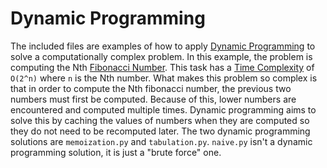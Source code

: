 # Dynamic Programming
The included files are examples of how to apply [Dynamic Programming][dynamprog] to solve a computationally complex problem.
In this example, the problem is computing the Nth [Fibonacci Number][fibo].
This task has a [Time Complexity][time] of `O(2^n)` where `n` is the Nth number.
What makes this problem so complex is that in order to compute the Nth fibonacci number, the previous two numbers must first be computed.
Because of this, lower numbers are encountered and computed multiple times.
Dynamic programming aims to solve this by caching the values of numbers when they are computed so they do not need to be recomputed later.
The two dynamic programming solutions are `memoization.py` and `tabulation.py`.
`naive.py` isn't a dynamic programming solution, it is just a "brute force" one.


[dynamprog]: https://en.wikipedia.org/wiki/Dynamic_programming
[fibo]: https://en.wikipedia.org/wiki/Fibonacci_number
[time]: https://en.wikipedia.org/wiki/Time_complexity
